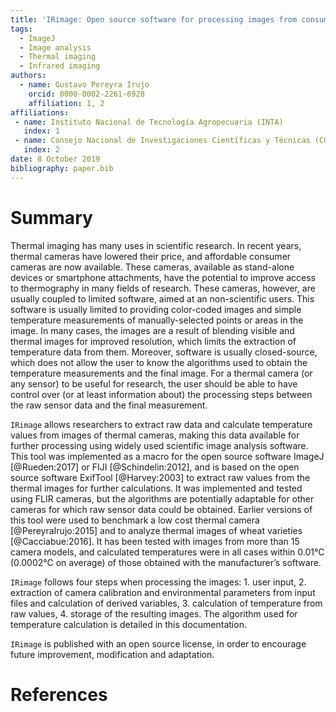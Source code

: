 ```yaml
---
title: 'IRimage: Open source software for processing images from consumer thermal cameras'
tags:
  - ImageJ
  - Image analysis
  - Thermal imaging
  - Infrared imaging
authors:
  - name: Gustavo Pereyra Irujo
    orcid: 0000-0002-2261-6928
    affiliation: 1, 2
affiliations:
 - name: Instituto Nacional de Tecnología Agropecuaria (INTA)
   index: 1
 - name: Consejo Nacional de Investigaciones Científicas y Técnicas (CONICET)
   index: 2
date: 8 October 2019
bibliography: paper.bib
---
```


# Summary

Thermal imaging has many uses in scientific research. In recent years, thermal cameras have lowered their price, and affordable consumer cameras are now available. These cameras, available as stand-alone devices or smartphone attachments, have the potential to improve access to thermography in many fields of research. These cameras, however, are usually coupled to limited software, aimed at an non-scientific users. This software is usually limited to providing color-coded images and simple temperature measurements of manually-selected points or areas in the image. In many cases, the images are a result of blending visible and thermal images for improved resolution, which limits the extraction of temperature data from them. Moreover, software is usually closed-source, which does not allow the user to know the algorithms used to obtain the temperature measurements and the final image. For a thermal camera (or any sensor) to be useful for research, the user should be able to have control over (or at least information about) the processing steps between the raw sensor data and the final measurement.

``IRimage`` allows researchers to extract raw data and calculate temperature values from images of thermal cameras, making this data available for further processing using widely used scientific image analysis software. This tool was implemented as a macro for the open source software ImageJ [@Rueden:2017] or FIJI [@Schindelin:2012], and is based on the open source software ExifTool [@Harvey:2003] to extract raw values from the thermal images for further calculations. It was implemented and tested using FLIR cameras, but the algorithms are potentially adaptable for other cameras for which raw sensor data could be obtained. Earlier versions of this tool were used to benchmark a low cost thermal camera [@PereyraIrujo:2015] and to analyze thermal images of wheat varieties [@Cacciabue:2016]. It has been tested with images from more than 15 camera models, and calculated temperatures were in all cases within 0.01°C (0.0002°C on average) of those obtained with the manufacturer’s software.

``IRimage`` follows four steps when processing the images: 1. user input, 2. extraction of camera calibration and environmental parameters from input files and calculation of derived variables, 3. calculation of temperature from raw values, 4. storage of the resulting images. The algorithm used for temperature calculation is detailed in this documentation.

``IRimage`` is published with an open source license, in order to encourage future improvement, modification and adaptation.

# References
